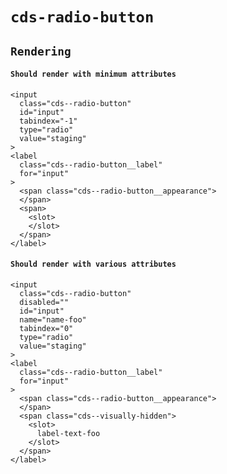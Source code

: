 # `cds-radio-button`

## `Rendering`

####   `Should render with minimum attributes`

```
<input
  class="cds--radio-button"
  id="input"
  tabindex="-1"
  type="radio"
  value="staging"
>
<label
  class="cds--radio-button__label"
  for="input"
>
  <span class="cds--radio-button__appearance">
  </span>
  <span>
    <slot>
    </slot>
  </span>
</label>

```

####   `Should render with various attributes`

```
<input
  class="cds--radio-button"
  disabled=""
  id="input"
  name="name-foo"
  tabindex="0"
  type="radio"
  value="staging"
>
<label
  class="cds--radio-button__label"
  for="input"
>
  <span class="cds--radio-button__appearance">
  </span>
  <span class="cds--visually-hidden">
    <slot>
      label-text-foo
    </slot>
  </span>
</label>

```

